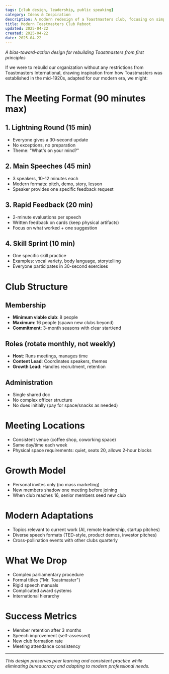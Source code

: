 ```yaml
---
tags: [club design, leadership, public speaking]
category: Ideas & Inspiration
description: A modern redesign of a Toastmasters club, focusing on simplified operations and modern adaptations for effective public speaking practice. The format emphasizes rapid feedback, diverse speech styles, and minimal administrative burden, fostering growth and consistent skill improvement.
title: Modern Toastmasters Club Reboot
updated: 2025-04-22
created: 2025-04-22
date: 2025-04-22
---
```


_A bias-toward-action design for rebuilding Toastmasters from first principles_

If we were to rebuild our organization without any restrictions from Toastmasters International, drawing inspiration from how Toastmasters was established in the mid-1920s, adapted for our modern era, we might:

# The Meeting Format (90 minutes max)

## 1. Lightning Round (15 min)

- Everyone gives a 30-second update
- No exceptions, no preparation
- Theme: "What's on your mind?"

## 2. Main Speeches (45 min)

- 3 speakers, 10-12 minutes each
- Modern formats: pitch, demo, story, lesson
- Speaker provides one specific feedback request

## 3. Rapid Feedback (20 min)

- 2-minute evaluations per speech
- Written feedback on cards (keep physical artifacts)
- Focus on what worked + one suggestion

## 4. Skill Sprint (10 min)

- One specific skill practice
- Examples: vocal variety, body language, storytelling
- Everyone participates in 30-second exercises

# Club Structure

## Membership

- **Minimum viable club**: 8 people
- **Maximum**: 16 people (spawn new clubs beyond)
- **Commitment**: 3-month seasons with clear start/end

## Roles (rotate monthly, not weekly)

- **Host**: Runs meetings, manages time
- **Content Lead**: Coordinates speakers, themes
- **Growth Lead**: Handles recruitment, retention

## Administration

- Single shared doc
- No complex officer structure
- No dues initially (pay for space/snacks as needed)

# Meeting Locations

- Consistent venue (coffee shop, coworking space)
- Same day/time each week
- Physical space requirements: quiet, seats 20, allows 2-hour blocks

# Growth Model

- Personal invites only (no mass marketing)
- New members shadow one meeting before joining
- When club reaches 16, senior members seed new club

# Modern Adaptations

- Topics relevant to current work (AI, remote leadership, startup pitches)
- Diverse speech formats (TED-style, product demos, investor pitches)
- Cross-pollination events with other clubs quarterly

# What We Drop

- Complex parliamentary procedure
- Formal titles ("Mr. Toastmaster")
- Rigid speech manuals
- Complicated award systems
- International hierarchy

# Success Metrics

- Member retention after 3 months
- Speech improvement (self-assessed)
- New club formation rate
- Meeting attendance consistency

---

_This design preserves peer learning and consistent practice while eliminating bureaucracy and adapting to modern professional needs._
